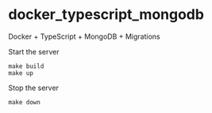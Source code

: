 # docker_typescript_mongodb
Docker + TypeScript + MongoDB + Migrations

Start the server
```
make build
make up
```
Stop the server
```
make down
```
